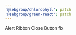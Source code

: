 ```yaml
---
'@sebgroup/chlorophyll': patch
'@sebgroup/green-react': patch
---
```


Alert Ribbon Close Button fix
